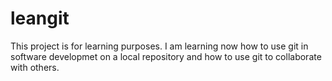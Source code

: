 # leangit


This project is for learning purposes. I am learning now how to use git in software developmet 
on a local repository and how to use git to collaborate with others.


